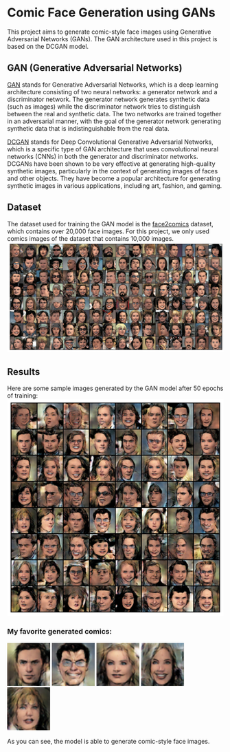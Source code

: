 # Comic Face Generation using GANs
This project aims to generate comic-style face images using Generative Adversarial Networks (GANs). The GAN architecture used in this project is based on the DCGAN model.

## GAN (Generative Adversarial Networks)
[GAN](https://papers.nips.cc/paper/5423-generative-adversarial-nets.pdf) stands for Generative Adversarial Networks, which is a deep learning architecture consisting of two neural networks: a generator network and a discriminator network. The generator network generates synthetic data (such as images) while the discriminator network tries to distinguish between the real and synthetic data. The two networks are trained together in an adversarial manner, with the goal of the generator network generating synthetic data that is indistinguishable from the real data.

[DCGAN](https://arxiv.org/pdf/1511.06434.pdf) stands for Deep Convolutional Generative Adversarial Networks, which is a specific type of GAN architecture that uses convolutional neural networks (CNNs) in both the generator and discriminator networks. DCGANs have been shown to be very effective at generating high-quality synthetic images, particularly in the context of generating images of faces and other objects. They have become a popular architecture for generating synthetic images in various applications, including art, fashion, and gaming.

## Dataset
The dataset used for training the GAN model is the [face2comics](https://www.kaggle.com/datasets/defileroff/comic-faces-paired-synthetic) dataset, which contains over 20,000 face images. For this project, we only used comics images of the dataset that contains 10,000 images.
<img src="samples/dataset-samples.png"/>

## Results
Here are some sample images generated by the GAN model after 50 epochs of training:
<img src="samples/results.png"/>

### My favorite generated comics:
<img src="samples/1.png" width="100" height="100" />
<img src="samples/2.png" width="100" height="100" />
<img src="samples/3.png" width="100" height="100" />
<img src="samples/4.png" width="100" height="100" />
<img src="samples/5.png" width="100" height="100" />

As you can see, the model is able to generate comic-style face images.